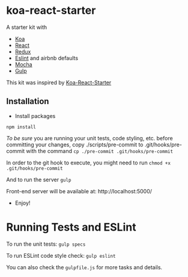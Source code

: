 # koa-react-starter

A starter kit with
* [Koa](http://koajs.com/)
* [React](https://facebook.github.io/react/)
* [Redux](https://github.com/reactjs/redux)
* [Eslint](http://eslint.org/) and airbnb defaults
* [Mocha](https://mochajs.org/)
* [Gulp](http://gulpjs.com/)


This kit was inspired by [Koa-React-Starter](https://github.com/cynical89/koa-react-starter)


## Installation

* Install packages

`npm install`

*To be sure* you are running your unit tests, code styling, etc. before committing your changes, copy ./scripts/pre-commit to .git/hooks/pre-commit with the command `cp ./pre-commit .git/hooks/pre-commit`

In order to the git hook to execute, you might need to run `chmod +x .git/hooks/pre-commit`

And to run the server
`gulp`

Front-end server will be available at: http://localhost:5000/

* Enjoy!


# Running Tests and ESLint

To run the unit tests: `gulp specs`

To run ESLint code style check: `gulp eslint`

You can also check the `gulpfile.js` for more tasks and details.
